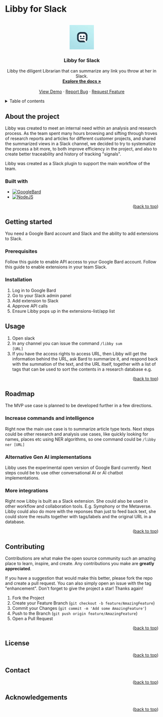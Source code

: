 # Libby for Slack
<a name="readme-top"></a>

<!-- PROJECT LOGO -->
<br />
<div align="center">
  <a href="https://github.com/mathiasb/libby_slack">
    <img src="images/libby_logo.png" alt="Logo" width="80" height="80">
  </a>

<h3 align="center">Libby for Slack</h3>

  <p align="center">
    Libby the diligent Librarian that can summarize any link you throw at her in Slack.
    <br />
    <a href="https://github.com/mathiasb/libby_slack"><strong>Explore the docs »</strong></a>
    <br />
    <br />
    <a href="https://github.com/mathiasb/libby_slack">View Demo</a>
    ·
    <a href="https://github.com/mathiasb/libby_slack/issues">Report Bug</a>
    ·
    <a href="https://github.com/mathiasb/libby_slack/issues">Request Feature</a>
  </p>
</div>

<!-- TABLE OF CONTENTS -->
<details>
  <summary>Table of contents</summary>
  <ol>
    <li>
      <a href="#about-the-project">About the project</a>
      <ul>
        <li><a href="#built-with">Built with</a></li>
      </ul>
    </li>
    <li>
      <a href="#getting-started">Getting started</a>
      <ul>
        <li><a href="#prerequisites">Prerequisites</a></li>
        <li><a href="#installation">Installation</a></li>
      </ul>
    </li>
    <li><a href="#usage">Usage</a></li>
    <li><a href="#roadmap">Roadmap</a></li>
    <li><a href="#contributing">Contributing</a></li>
    <li><a href="#license">License</a></li>
    <li><a href="#contact">Contact</a></li>
    <li><a href="#acknowledgments">Acknowledgments</a></li>
  </ol>
</details>

<!-- ABOUT THE PROJECT -->
## About the project
<p>Libby was created to meet an internal need within an analysis and research process. As the team spent many hours browsing and sifting through troves of research reports and articles for different customer projects, and shared the summarized views in a Slack channel, we decided to try to systematize the process a bit more, to both improve efficiency in the project, and also to create better traceability and history of tracking &quot;signals&quot;.</p>
<p>Libby was created as a Slack plugin to support the main workflow of the team.</p>

### Built with
* [![GoogleBard][Google_Bard]][GoogleBard-url]
* [![NodeJS][Nodejs.org]][Node-url]

<p align="right">(<a href="#readme-top">back to top</a>)</p>

<!-- GETTING STARTED -->
## Getting started
You need a Google Bard account and Slack and the ability to add extensions to Slack.
### Prerequisites
Follow this guide to enable API access to your Google Bard account.
Follow this guide to enable extensions in your team Slack.

### Installation
1. Log in to Google Bard
2. Go to your Slack admin panel
3. Add extension to Slack
4. Approve API calls
5. Ensure Libby pops up in the extensions-list/app list
<!-- USAGE -->
## Usage
1. Open slack
2. In any channel you can issue the command <code>/libby sum \[URL\]</code>
3. If you have the access rights to access URL, then Libby will get the information behind the URL, ask Bard to summarize it, and respond back with the summation of the text, and the URL itself, together with a list of tags that can be used to sort the contents in a research database e.g.

<p align="right">(<a href="#readme-top">back to top</a>)</p>

<!-- ROADMAP -->
## Roadmap
The MVP use case is planned to be developed further in a few directions.

### Increase commands and intelligence
Right now the main use case is to summarize article type texts. Next steps could be other research and analysis use cases, like quickly looking for names, places etc using NER algorithms, so one command could be <code>/libby ner \[URL\]</code>

### Alternative Gen AI implementations
Libby uses the experimental open version of Google Bard currently. Next steps could be to use other conversational AI or AI chatbot implementations.

### More integrations
Right now Libby is built as a Slack extension. She could also be used in other workflow and collaboration tools. E.g. Symphony or the Metaverse. Libby could also do more with the reponses than just to feed back text, she could store the results together with tags/labels and the original URL in a database.

<p align="right">(<a href="#readme-top">back to top</a>)</p>

<!-- CONTRIBUTING -->
## Contributing

Contributions are what make the open source community such an amazing place to learn, inspire, and create. Any contributions you make are **greatly appreciated**.

If you have a suggestion that would make this better, please fork the repo and create a pull request. You can also simply open an issue with the tag "enhancement".
Don't forget to give the project a star! Thanks again!

1. Fork the Project
2. Create your Feature Branch (`git checkout -b feature/AmazingFeature`)
3. Commit your Changes (`git commit -m 'Add some AmazingFeature'`)
4. Push to the Branch (`git push origin feature/AmazingFeature`)
5. Open a Pull Request

<p align="right">(<a href="#readme-top">back to top</a>)</p>

<!-- LICENSE -->
## License

<p align="right">(<a href="#readme-top">back to top</a>)</p>

<!-- CONTACT -->
## Contact

<p align="right">(<a href="#readme-top">back to top</a>)</p>

<!-- ACKNOWLEDGEMENTS -->
## Acknowledgements

<p align="right">(<a href="#readme-top">back to top</a>)</p>

<!-- MARKDOWN LINKS & IMAGES -->
[Bootstrap.com]: https://img.shields.io/badge/Bootstrap-7952B3?logo=bootstrap&logoColor=fff&style=flat
[Bootstrap-url]: https://getbootstrap.com
[Nodejs.org]: https://img.shields.io/badge/Node.js-393?logo=nodedotjs&logoColor=fff&style=flat
[Node-url]: https://nodejs.org
[Google_Bard]: https://img.shields.io/badge/Google%20Bard-886FBF?logo=googlebard&logoColor=fff&style=flat
[GoogleBard-url]: https://bard.google.com